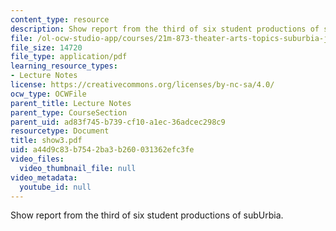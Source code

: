 ```yaml
---
content_type: resource
description: Show report from the third of six student productions of subUrbia.
file: /ol-ocw-studio-app/courses/21m-873-theater-arts-topics-suburbia-january-iap-2008/a44d9c83b7542ba3b260031362efc3fe_show3.pdf
file_size: 14720
file_type: application/pdf
learning_resource_types:
- Lecture Notes
license: https://creativecommons.org/licenses/by-nc-sa/4.0/
ocw_type: OCWFile
parent_title: Lecture Notes
parent_type: CourseSection
parent_uid: ad83f745-b739-cf10-a1ec-36adcec298c9
resourcetype: Document
title: show3.pdf
uid: a44d9c83-b754-2ba3-b260-031362efc3fe
video_files:
  video_thumbnail_file: null
video_metadata:
  youtube_id: null
---
```

Show report from the third of six student productions of subUrbia.
